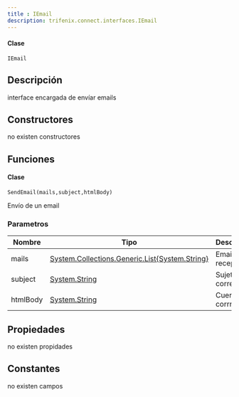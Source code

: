 ```yaml
---
title : IEmail
description: trifenix.connect.interfaces.IEmail
---
```




<CodeBlock slots = 'heading, code' repeat = '1' languages = 'C#' />

#### Clase
```
IEmail
```

## Descripción
interface encargada de envíar emails
## Constructores

no existen constructores


## Funciones


<CodeBlock slots = 'heading, code' repeat = '1' languages = 'C#' />

#### Clase
```
SendEmail(mails,subject,htmlBody)
```


Envío de un email
### Parametros
| Nombre | Tipo | Descripción |
| ------ | ---- | ----------- |
| mails | [System.Collections.Generic.List{System.String}](http://msdn.microsoft.com/query/dev14.query?appId=Dev14IDEF1&l=EN-US&k=k:System.Collections.Generic.List 'System.Collections.Generic.List{System.String}') | Email del receptor |
| subject | [System.String](http://msdn.microsoft.com/query/dev14.query?appId=Dev14IDEF1&l=EN-US&k=k:System.String 'System.String') | Sujeto del correo |
| htmlBody | [System.String](http://msdn.microsoft.com/query/dev14.query?appId=Dev14IDEF1&l=EN-US&k=k:System.String 'System.String') | Cuerpo del corrreo |
## Propiedades

no existen propidades

## Constantes
no existen campos

